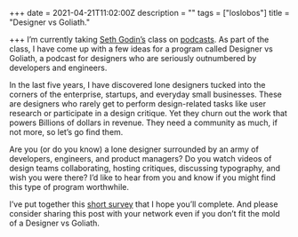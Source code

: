 +++
date = 2021-04-21T11:02:00Z
description = ""
tags = ["loslobos"]
title = "Designer vs Goliath."

+++
I’m currently taking [Seth Godin’s](https://seths.blog) class on [podcasts](https://akimbo.com/thepodcastingworkshop). As part of the class, I have come up with a few ideas for a program called Designer vs Goliath, a podcast for designers who are seriously outnumbered by developers and engineers.   
  
In the last five years, I have discovered lone designers tucked into the corners of the enterprise, startups, and everyday small businesses. These are designers who rarely get to perform design-related tasks like user research or participate in a design critique. Yet they churn out the work that powers Billions of dollars in revenue. They need a community as much, if not more, so let’s go find them.  
  
Are you (or do you know) a lone designer surrounded by an army of developers, engineers, and product managers? Do you watch videos of design teams collaborating, hosting critiques, discussing typography, and wish you were there? I’d like to hear from you and know if you might find this type of program worthwhile.  
  
I’ve put together this [short survey](https://brilliantcrank.typeform.com/to/lGAI27Wf) that I hope you’ll complete. And please consider sharing this post with your network even if you don’t fit the mold of a Designer vs Goliath.